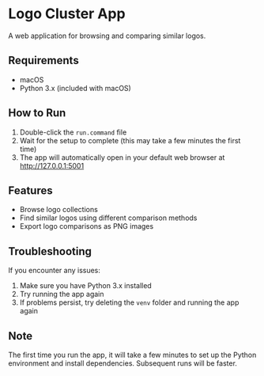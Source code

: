 # Logo Cluster App

A web application for browsing and comparing similar logos.

## Requirements
- macOS
- Python 3.x (included with macOS)

## How to Run
1. Double-click the `run.command` file
2. Wait for the setup to complete (this may take a few minutes the first time)
3. The app will automatically open in your default web browser at http://127.0.0.1:5001

## Features
- Browse logo collections
- Find similar logos using different comparison methods
- Export logo comparisons as PNG images

## Troubleshooting
If you encounter any issues:
1. Make sure you have Python 3.x installed
2. Try running the app again
3. If problems persist, try deleting the `venv` folder and running the app again

## Note
The first time you run the app, it will take a few minutes to set up the Python environment and install dependencies. Subsequent runs will be faster. 